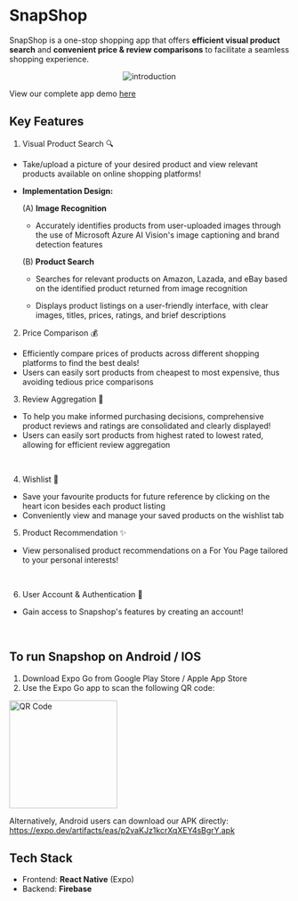 # SnapShop
SnapShop is a one-stop shopping app that offers **efficient visual product search** and **convenient price & review comparisons** to facilitate a seamless shopping experience.

<p align="center">
  <img src="https://github.com/user-attachments/assets/424fb226-41c4-4ed3-b144-4941bc16104b" alt="introduction" />
</p>

View our complete app demo [here](https://drive.google.com/file/d/1kIs7_73rGlKJBKE0b_rxvcPXOOUeGOMJ/view?usp=drive_link)

## Key Features
1. Visual Product Search 🔍
- Take/upload a picture of your desired product and view relevant products available on online shopping platforms!
- **Implementation Design:**
  
  (A) **Image Recognition**
  
    - Accurately identifies products from user-uploaded images through the use of Microsoft Azure AI Vision's image captioning and brand detection features
  
  (B) **Product Search**
  
    - Searches for relevant products on Amazon, Lazada, and eBay based on the identified product returned from image recognition
    
    - Displays product listings on a user-friendly interface, with clear images, titles, prices, ratings, and brief descriptions


2. Price Comparison 💰
- Efficiently compare prices of products across different shopping platforms to find the best deals!
- Users can easily sort products from cheapest to most expensive, thus avoiding tedious price comparisons <br/>

3. Review Aggregation 🔖
- To help you make informed purchasing decisions, comprehensive product reviews and ratings are consolidated and clearly displayed!
- Users can easily sort products from highest rated to lowest rated, allowing for efficient review aggregation
<br/>

4. Wishlist 💖
- Save your favourite products for future reference by clicking on the heart icon besides each product listing
- Conveniently view and manage your saved products on the wishlist tab <br/>

5. Product Recommendation ✨
- View personalised product recommendations on a For You Page tailored to your personal interests!
<br/>

6. User Account & Authentication 🔐
- Gain access to Snapshop's features by creating an account!
<br/>

## To run Snapshop on Android / IOS
1. Download Expo Go from Google Play Store / Apple App Store
2. Use the Expo Go app to scan the following QR code:
<img width="194" alt="QR Code" src="https://github.com/user-attachments/assets/fcf1c2d6-6611-415b-a8ce-df1b78dd2906">

Alternatively, Android users can download our APK directly: https://expo.dev/artifacts/eas/p2vaKJz1kcrXqXEY4sBgrY.apk

## Tech Stack
- Frontend: **React Native** (Expo)
- Backend: **Firebase** 

